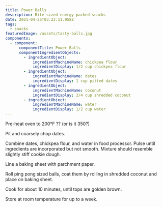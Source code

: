 ```yaml
---
title: Power Balls
description: Bite sized energy packed snacks
date: 2021-04-25T03:23:11.958Z
tags:
  - snacks
featuredImage: /assets/tasty-balls.jpg
components:
  - component:
      componentTitle: Power Balls
      componentIngredientObjects:
        - ingredientObject:
            ingredientMachineName: chickpea flour
            ingredientDisplay: 1/2 cup chickpea flour
        - ingredientObject:
            ingredientMachineName: dates
            ingredientDisplay: 1 cup pitted dates
        - ingredientObject:
            ingredientMachineName: coconut
            ingredientDisplay: 3/4 cup shredded coconut
        - ingredientObject:
            ingredientMachineName: water
            ingredientDisplay: 1/2 cup water
---
```

Pre-heat oven to 200°F ?? (or is it 350?)

Pit and coarsely chop dates. 

Combine dates, chickpea flour, and water in food processor. Pulse until ingredients are incorporated but not smooth. Mixture should resemble slightly stiff cookie dough. 

Line a baking sheet with parchment paper. 

Roll ping pong sized balls, coat them by rolling in shredded coconut and place on baking sheet. 

Cook for about 10 minutes, until tops are golden brown. 

Store at room temperature for up to a week.
